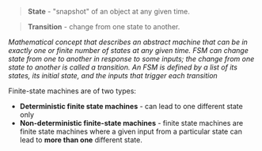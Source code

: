 > **State** - "snapshot" of an object at any given time.

> **Transition** - change from one state to another.

*Mathematical concept that describes an abstract machine that can be in exactly one or finite number of states at any given time. FSM can change state from one to another in response to some inputs; the change from one state to another is called a transition.
An FSM is defined by a list of its states, its initial state, and the inputs that trigger each transition*


Finite-state machines are of two types: 
- **Deterministic finite state machines** - can lead to one different state only
- **Non-deterministic finite-state machines** - finite state machines are finite state machines where a given input from a particular state can lead to **more than one** different state.